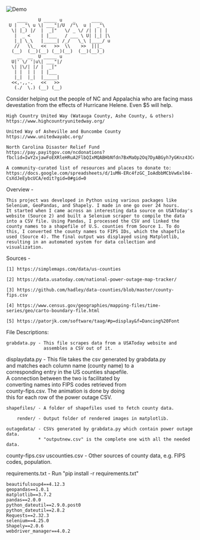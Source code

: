  ![Demo](https://imgur.com/a/vLDE9hN)
```
    ____    U _____ u    _      ____            
 U |  _"\ u \| ___"|/U  /"\  u |  _"\           
  \| |_) |/  |  _|"   \/ _ \/ /| | | |          
   |  _ <    | |___   / ___ \ U| |_| |\         
   |_| \_\   |_____| /_/   \_\ |____/ u         
   //   \\_  <<   >>  \\    >>  |||_            
  (__)  (__)(__) (__)(__)  (__)(__)_)         
    __  __  U _____ u 
  U|' \/ '|u\| ___"|/ 
  \| |\/| |/ |  _|"   
   | |  | |  | |___   
   |_|  |_|  |_____|  
  <<,-,,-.   <<   >>  
   (./  \.) (__) (__) 
```

Consider helping out the people of NC and Appalachia who are facing mass
devestation from the effects of Hurricane Helene. Even $5 will help.

    High Country United Way (Watauga County, Ashe County, & others) 
    https://www.highcountryunitedway.org/

    United Way of Asheville and Buncombe County 
    https://www.unitedwayabc.org/ 

    North Carolina Disaster Relief Fund
    https://pay.payitgov.com/ncdonations?fbclid=IwY2xjawFoEXRleHRuA2FlbQIxMQABHbNfdn7BxMaOp2Oq7DyABGyh7yGKnz43CcKtt7Ftmzk1y9dJPbUsB0fcQw_aem__auXmn4m0z389Z309JEJeg

    A community-curated list of resources and places to donate to:
    https://docs.google.com/spreadsheets/d/1uMN-ERc4fzGC_IoAdbbMCbVw6xl04-CsXdJeEybcUCA/edit?gid=0#gid=0

Overview - 

    This project was developed in Python using various packages like 
    Selenium, GeoPandas, and Shapely. I made in one go over 24 hours. 
    It started when I came across an interesting data source on USAToday's 
    website (Source 2) and built a Selenium scraper to compile the data 
    into a CSV file. Using Pandas, I processed the CSV and linked the 
    county names to a shapefile of U.S. counties from Source 1. To do 
    this, I converted the county names to FIPS IDs, which the shapefile 
    used (Source 4). The final output was displayed using Matplotlib, 
    resulting in an automated system for data collection and 
    visualization.

Sources -

    [1] https://simplemaps.com/data/us-counties

    [2] https://data.usatoday.com/national-power-outage-map-tracker/

    [3] https://github.com/hadley/data-counties/blob/master/county-fips.csv

    [4] https://www.census.gov/geographies/mapping-files/time-series/geo/carto-boundary-file.html

    [5] https://patorjk.com/software/taag/#p=display&f=Dancing%20Font

File Descriptions:

    grabdata.py - This file scrapes data from a USAToday website and 
                  assembles a CSV out of it. 

 displaydata.py - This file takes the csv generated by grabdata.py   
                  and matches each column name (county name) to a    
                  corresponding entry in the US counties shapefile.   
                  A connection between the two is facilitated by     
                  converting names into FIPS codes retrieved from    
                  county-fips.csv. The animation is done by doing    
                  this for each row of the power outage CSV.

    shapefiles/ - A folder of shapefiles used to fetch county data.

        render/ - Output folder of rendered images in matplotlib.

    outagedata/ - CSVs generated by grabdata.py which contain power outage data.
                * "outputnew.csv" is the complete one with all the needed data.

county-fips.csv
 uscounties.csv - Other sources of county data, e.g. FIPS codes, population.


requirements.txt - Run "pip install -r requirements.txt" 

    beautifulsoup4==4.12.3
    geopandas==1.0.1
    matplotlib==3.7.2
    pandas==2.0.0
    python_dateutil==2.9.0.post0
    python_dateutil==2.8.2
    Requests==2.32.3
    selenium==4.25.0
    Shapely==2.0.6
    webdriver_manager==4.0.2

